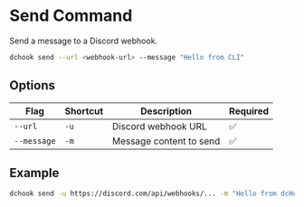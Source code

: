 # Send Command

Send a message to a Discord webhook.

```bash
dchook send --url <webhook-url> --message "Hello from CLI"
```

## Options

| Flag        | Shortcut | Description             | Required |
| ----------- | -------- | ----------------------- | -------- |
| `--url`     | `-u`     | Discord webhook URL     | ✅        |
| `--message` | `-m`     | Message content to send | ✅        |

## Example

```bash
dchook send -u https://discord.com/api/webhooks/... -m "Hello from dcHook!"
```
